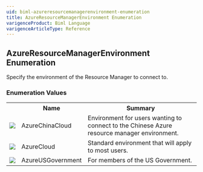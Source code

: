 ```yaml
---
uid: biml-azureresourcemanagerenvironment-enumeration
title: AzureResourceManagerEnvironment Enumeration
varigenceProduct: Biml Language
varigenceArticleType: Reference
---
```


## AzureResourceManagerEnvironment Enumeration<div class="LanguageSummary"><div class ="SummaryItem">Specify the environment of the Resource Manager to connect to.</div></div><div class="EnumValueGroup">### Enumeration Values<table id="EnumValue" class="MemberList"><tbody><tr><th class="MemberTypeIconColumnHeader">&nbsp;</th><th class="MemberNameColumnHeader">Name</th><th class="MemberSummaryColumnHeader">Summary</th></tr><tr class="cd0"><td align="center" class="MemberTypeIcon"><img src="enumValue.png"></img></td><td class="MemberName">AzureChinaCloud</td><td class="MemberSummary"><div class ="SummaryItem">Environment for users wanting to connect to the Chinese Azure resource manager environment.</div></td></tr><tr class="cd1"><td align="center" class="MemberTypeIcon"><img src="enumValue.png"></img></td><td class="MemberName">AzureCloud</td><td class="MemberSummary"><div class ="SummaryItem">Standard environment that will apply to most users.</div></td></tr><tr class="cd0"><td align="center" class="MemberTypeIcon"><img src="enumValue.png"></img></td><td class="MemberName">AzureUSGovernment</td><td class="MemberSummary"><div class ="SummaryItem">For members of the US Government.</div></td></tr></tbody></table></div>